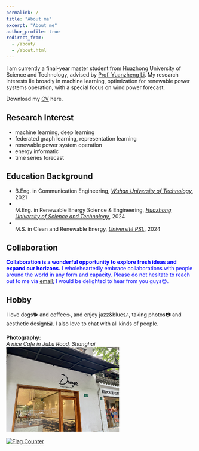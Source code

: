 ```yaml
---
permalink: /
title: "About me"
excerpt: "About me"
author_profile: true
redirect_from: 
  - /about/
  - /about.html
---
```


I am currently a final-year master student from Huazhong University of Science and Technology, advised by [Prof. Yuanzheng Li](https://ieeexplore.ieee.org/author/37085523933). My research interests lie broadly in machine learning, optimization for renewable power systems operation, with a special focus on wind power forecast.

<!-- Recently, I am developing structured neural network-based controllers with provably guarantees on stability and steady-state efficiency for large-scale systems. I’m also working on efficient algorithums to overcome the challenges on sample complexity and explorations in learning for real-world applications (e.g., power systems). -->

<i class="fa fa-download" aria-hidden="true"></i> Download my [CV](http://jasonmils.github.io/files/CV_YizhouDing.pdf) here.

Research Interest
-----
- machine learning, deep learning
- federated graph learning, representation learning
- renewable power system operation
- energy informatic
- time series forecast

Education Background
-----
*  <i class="fa fa-graduation-cap" aria-hidden="true"></i> B.Eng. in Communication Engineering, [*Wuhan University of Technology*](https://www.whut.edu.cn/), 2021
*  <br/><i class="fa fa-graduation-cap" aria-hidden="true"></i> M.Eng. in Renewable Energy Science & Engineering, [*Huazhong University of Science and Technology*](https://www.hust.edu.cn/), 2024
*  <br/><i class="fa fa-graduation-cap" aria-hidden="true"></i> M.S. in Clean and Renewable Energy, [*Université PSL*](https://psl.eu/en), 2024

Collaboration
-----
<!-- Collaboration always embark new ideas. I’m open to any forms of collaborations. Please feel free to drop me an [email](jasondean910@outlook.com) if you are interested😊.  -->

<span style="color:blue">**Collaboration is a wonderful opportunity to explore fresh ideas and expand our horizons.** I wholeheartedly embrace collaborations with people around the world in any form and capacity. Please do not hesitate to reach out to me via [email](jasondean910@outlook.com); I would be delighted to hear from you guys😊.</span>

Hobby
-----
I love dogs🐕 and coffee☕, and enjoy jazz&blues🎶, taking photos📷 and aesthetic design🖼️. I also love to chat with all kinds of people.

**Photography:**
<br/>*A nice Cafe in JuLu Road, Shanghai*
<br/><img src='/images/SH.jpg' width='60%'>


<head> 
    <script defer src="https://use.fontawesome.com/releases/v5.0.13/js/all.js"></script> 
    <script defer src="https://use.fontawesome.com/releases/v5.0.13/js/v4-shims.js"></script> 
</head> 
<link rel="stylesheet" href="https://use.fontawesome.com/releases/v5.0.13/css/all.css">

<a href="https://info.flagcounter.com/jgt8"><img src="https://s01.flagcounter.com/count2/jgt8/bg_FFFFFF/txt_000000/border_CCCCCC/columns_4/maxflags_12/viewers_0/labels_1/pageviews_1/flags_0/percent_0/" alt="Flag Counter" border="0"></a>

<!-- <script src="https://cdn.jsdelivr.net/npm/darkmode-js@1.3.4/lib/darkmode-js.min.js"></script>
<script>
  new Darkmode().showWidget();
</script> -->